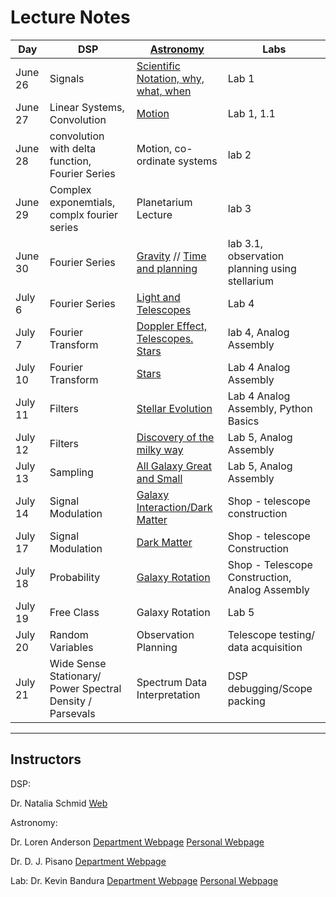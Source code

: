# Lecture Notes

| Day | DSP | [Astronomy](http://wvurail.org/dspira/lectures/astronomy/) | Labs |
|-----|-----|----------|------|
| June 26 |Signals| [Scientific Notation, why, what, when](https://github.com/WVURAIL/dspira/blob/master/lectures/astronomy/LDA_Lectures/RET_DSP_Intro.pdf) | Lab 1 |
| June 27 |Linear Systems, Convolution| [Motion](https://github.com/WVURAIL/dspira/blob/master/lectures/astronomy/LDA_Lectures/RET_DSP_MotionOfSky1.pdf) | Lab 1, 1.1|
| June 28 |convolution with delta function, Fourier Series| Motion, co-ordinate systems |lab 2|
| June 29 | Complex exponemtials, complx fourier series | Planetarium Lecture | lab 3|
| June 30 | Fourier Series| [Gravity](https://github.com/WVURAIL/dspira/blob/master/lectures/astronomy/LDA_Lectures/RET_DSP_Gravity.pdf) // [Time and planning](https://github.com/WVURAIL/dspira/blob/master/lectures/astronomy/LDA_Lectures/RET_SCP_Time_Planning_Observations.pdf) | lab 3.1, observation planning using stellarium|
| July 6 | Fourier Series| [Light and Telescopes](https://github.com/WVURAIL/dspira/blob/master/lectures/astronomy/DJP_Lectures/RET_0706.pdf) |Lab 4|
| July 7 | Fourier Transform| [Doppler Effect, Telescopes. Stars](https://github.com/WVURAIL/dspira/blob/master/lectures/astronomy/DJP_Lectures/RET_0707.pdf) |lab 4, Analog Assembly|
| July 10 | Fourier Transform| [Stars](https://github.com/WVURAIL/dspira/blob/master/lectures/astronomy/DJP_Lectures/RET_0710.pdf) | Lab 4 Analog Assembly|
| July 11 | Filters | [Stellar Evolution](https://github.com/WVURAIL/dspira/blob/master/lectures/astronomy/DJP_Lectures/RET_0711.pdf) | Lab 4 Analog Assembly, Python Basics|
| July 12 | Filters | [Discovery of the milky way](https://github.com/WVURAIL/dspira/blob/master/lectures/astronomy/DJP_Lectures/RET_0712.pdf) |Lab 5, Analog Assembly|
| July 13 | Sampling | [All Galaxy Great and Small](https://github.com/WVURAIL/dspira/blob/master/lectures/astronomy/DJP_Lectures/RET_0713.pdf) |Lab 5, Analog Assembly|
| July 14 | Signal Modulation | [Galaxy Interaction/Dark Matter](https://github.com/WVURAIL/dspira/blob/master/lectures/astronomy/DJP_Lectures/RET_0714.pdf) | Shop - telescope construction |
| July 17 | Signal Modulation | [Dark Matter](https://github.com/WVURAIL/dspira/blob/master/lectures/astronomy/LDA_Lectures/RET_DSP_Dark_Matter.pdf) | Shop - telescope Construction |
| July 18 | Probability | [Galaxy Rotation](https://github.com/WVURAIL/dspira/blob/master/lectures/astronomy/LDA_Lectures/RET_DSP_Rotation_Curves.pdf) | Shop - Telescope Construction, Analog Assembly |
| July 19 | Free Class | Galaxy Rotation | Lab 5 |
| July 20 | Random Variables | Observation Planning | Telescope testing/ data acquisition |
| July 21 | Wide Sense Stationary/ Power Spectral Density / Parsevals | Spectrum Data Interpretation | DSP debugging/Scope packing |

------

## Instructors 

DSP: 

Dr. Natalia Schmid
[Web](http://www.statler.wvu.edu/faculty-staff/faculty/natalia-schmid)

Astronomy:  

Dr. Loren Anderson 
[Department Webpage](http://physics.wvu.edu/faculty-and-staff/faculty/loren-anderson)
[Personal Webpage](http://community.wvu.edu/~ldanderson/)

Dr. D. J. Pisano
[Department Webpage](http://physics.wvu.edu/faculty-and-staff/faculty/d-j-pisano)

Lab:
Dr. Kevin Bandura
[Department Webpage](http://www.statler.wvu.edu/faculty-staff/faculty/kevin-bandura)
[Personal Webpage](http://community.wvu.edu/%7Ekmbandura/)
